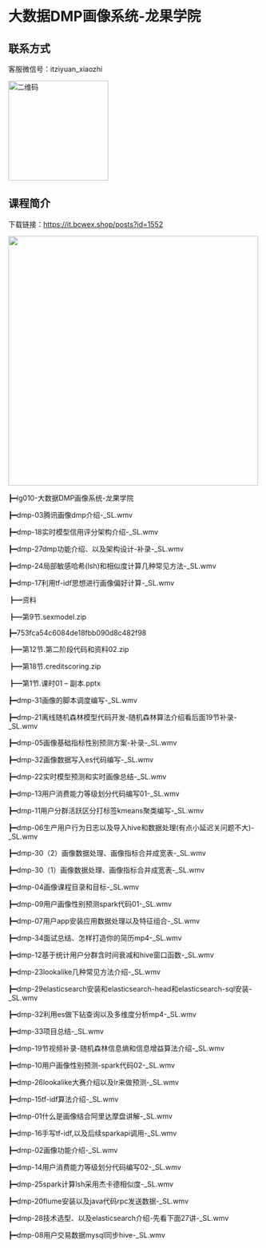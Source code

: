 # 大数据DMP画像系统-龙果学院

## 联系方式

客服微信号：itziyuan_xiaozhi

<img src="https://ziyuanyun.oss-cn-guangzhou.aliyuncs.com/common/20240614073449/666b82192834a.jpg" width="200" height="200" alt="二维码">

## 课程简介

下载链接：https://it.bcwex.shop/posts?id=1552

<img src="https://ziyuanyun.oss-cn-guangzhou.aliyuncs.com/yun/20240515224330/6644ca12ada18.jpg" width="500" alt="">

  ┣━lg010-大数据DMP画像系统-龙果学院

 ┣━dmp-03腾讯画像dmp介绍-_SL.wmv

 ┣━dmp-18实时模型信用评分架构介绍-_SL.wmv

 ┣━dmp-27dmp功能介绍、以及架构设计-补录-_SL.wmv

 ┣━dmp-24局部敏感哈希(lsh)和相似度计算几种常见方法-_SL.wmv

 ┣━dmp-17利用tf-idf思想进行画像偏好计算-_SL.wmv

 ┣━资料

 ┣━第9节.sexmodel.zip

 ┣━753fca54c6084de18fbb090d8c482f98

 ┣━第12节.第二阶段代码和资料02.zip

 ┣━第18节.creditscoring.zip

 ┣━第1节.课时01 &#8211; 副本.pptx

 ┣━dmp-31画像的脚本调度编写-_SL.wmv

 ┣━dmp-21离线随机森林模型代码开发-随机森林算法介绍看后面19节补录-_SL.wmv

 ┣━dmp-05画像基础指标性别预测方案-补录-_SL.wmv

 ┣━dmp-32画像数据写入es代码编写-_SL.wmv

 ┣━dmp-22实时模型预测和实时画像总结-_SL.wmv

 ┣━dmp-13用户消费能力等级划分代码编写01-_SL.wmv

 ┣━dmp-11用户分群活跃区分打标签kmeans聚类编写-_SL.wmv

 ┣━dmp-06生产用户行为日志以及导入hive和数据处理(有点小延迟关问题不大)-_SL.wmv

 ┣━dmp-30（2）画像数据处理、画像指标合并成宽表-_SL.wmv

 ┣━dmp-30（1）画像数据处理、画像指标合并成宽表-_SL.wmv

 ┣━dmp-04画像课程目录和目标-_SL.wmv

 ┣━dmp-09用户画像性别预测spark代码01-_SL.wmv

 ┣━dmp-07用户app安装应用数据处理以及特征组合-_SL.wmv

 ┣━dmp-34面试总结、怎样打造你的简历mp4-_SL.wmv

 ┣━dmp-12基于统计用户分群含时间衰减和hive窗口函数-_SL.wmv

 ┣━dmp-23lookalike几种常见方法介绍-_SL.wmv

 ┣━dmp-29elasticsearch安装和elasticsearch-head和elasticsearch-sql安装-_SL.wmv

 ┣━dmp-32利用es做下钻查询以及多维度分析mp4-_SL.wmv

 ┣━dmp-33项目总结-_SL.wmv

 ┣━dmp-19节视频补录-随机森林信息熵和信息增益算法介绍-_SL.wmv

 ┣━dmp-10用户画像性别预测-spark代码02-_SL.wmv

 ┣━dmp-26lookalike大赛介绍以及lr来做预测-_SL.wmv

 ┣━dmp-15tf-idf算法介绍-_SL.wmv

 ┣━dmp-01什么是画像结合阿里达摩盘讲解-_SL.wmv

 ┣━dmp-16手写tf-idf,以及后续sparkapi调用-_SL.wmv

 ┣━dmp-02画像功能介绍-_SL.wmv

 ┣━dmp-14用户消费能力等级划分代码编写02-_SL.wmv

 ┣━dmp-25spark计算lsh采用杰卡德相似度-_SL.wmv

 ┣━dmp-20flume安装以及java代码rpc发送数据-_SL.wmv

 ┣━dmp-28技术选型、以及elasticsearch介绍-先看下面27讲-_SL.wmv

 ┣━dmp-08用户交易数据mysql同步hive-_SL.wmv

  